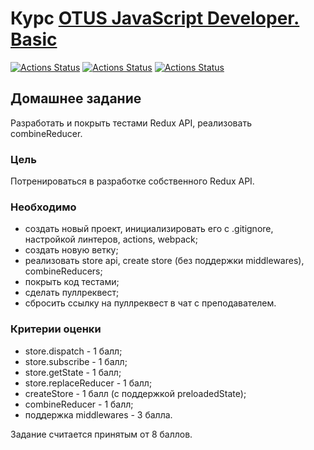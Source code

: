 # Курс [OTUS JavaScript Developer. Basic](https://otus.ru/lessons/javascript-basic/)

[![Actions Status](https://github.com/alexey-sidorov-dev/otus-typescript-redux/workflows/PR%20Sanity%20Check/badge.svg)](https://github.com/alexey-sidorov-dev/otus-typescript-redux/actions)
[![Actions Status](https://github.com/alexey-sidorov-dev/otus-typescript-redux/workflows/Coverage/badge.svg)](https://github.com/alexey-sidorov-dev/otus-typescript-redux/actions)
[![Actions Status](https://github.com/alexey-sidorov-dev/otus-typescript-redux/workflows/Add%20CodeSandbox%20link/badge.svg)](https://github.com/alexey-sidorov-dev/otus-typescript-redux/actions)

## Домашнее задание

Разработать и покрыть тестами Redux API, реализовать combineReducer.

### Цель

Потренироваться в разработке собственного Redux API.

### Необходимо

- создать новый проект, инициализировать его с .gitignore, настройкой линтеров, actions, webpack;
- создать новую ветку;
- реализовать store api, create store (без поддержки middlewares), combineReducers;
- покрыть код тестами;
- сделать пуллреквест;
- сбросить ссылку на пуллреквест в чат с преподавателем.

### Критерии оценки

- store.dispatch - 1 балл;
- store.subscribe - 1 балл;
- store.getState - 1 балл;
- store.replaceReducer - 1 балл;
- createStore - 1 балл (с поддержкой preloadedState);
- combineReducer - 1 балл;
- поддержка middlewares - 3 балла.

Задание считается принятым от 8 баллов.
